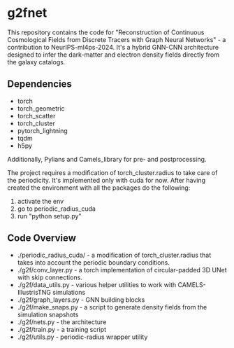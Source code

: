 # g2fnet
This repository contains the code for "Reconstruction of Continuous Cosmological Fields from Discrete Tracers with Graph Neural Networks" - a contribution to NeurIPS-ml4ps-2024. It's a hybrid GNN-CNN architecture designed to infer the dark-matter and electron density fields directly from the galaxy catalogs.

## Dependencies
* torch 
* torch_geometric 
* torch_scatter
* torch_cluster
* pytorch_lightning 
* tqdm
* h5py

Additionally, Pylians and Camels_library for pre- and postprocessing.

The project requires a modification of torch_cluster.radius to take care of the periodicity. It's implemented only with cuda for now. After having created the environment with all the packages do the following:
1. activate the env
2. go to periodic_radius_cuda
3. run "python setup.py"

## Code Overview
* ./periodic_radius_cuda/ - a modification of torch_cluster.radius that takes into account the periodic boundary conditions. 
* ./g2f/conv_layer.py - a torch implementation of circular-padded 3D UNet with skip connections.
* ./g2f/data_utils.py - various helper utilities to work with CAMELS-IllustrisTNG simulations
* ./g2f/graph_layers.py - GNN building blocks
* ./g2f/make_snaps.py - a script to generate density fields from the simulation snapshots
* ./g2f/nets.py - the architecture
* ./g2f/train.py - a training script
* ./g2f/utils.py - periodic-radius wrapper utility
